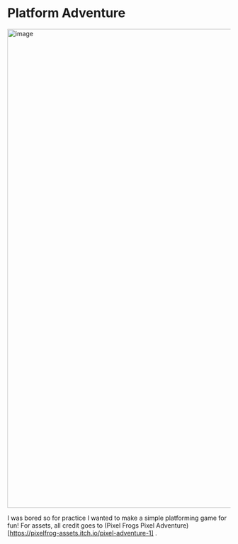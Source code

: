 # Platform Adventure
 
<img width="1919" height="1079" alt="image" src="https://github.com/user-attachments/assets/061cc95a-050c-4052-a0a5-4922fca23416" />


I was bored so for practice I wanted to make a simple platforming game for fun! 
For assets, all credit goes to (Pixel Frogs Pixel Adventure)[https://pixelfrog-assets.itch.io/pixel-adventure-1] .
